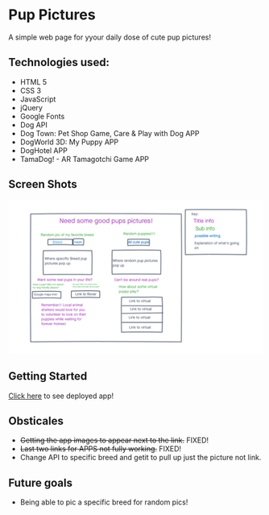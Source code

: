 # Pup Pictures

A simple web page for yyour daily dose of cute pup pictures! 

## Technologies used:
- HTML 5
- CSS 3
- JavaScript
- jQuery 
- Google Fonts
- Dog API
- Dog Town: Pet Shop Game, Care & Play with Dog APP
- DogWorld 3D: My Puppy APP
- DogHotel APP
- TamaDog! - AR Tamagotchi Game APP

## Screen Shots
![wireframe](./img/Wireframe.png)

## Getting Started
[Click here](#) to see deployed app!

## Obsticales
- ~~Getting the app images to appear next to the link.~~ FIXED!
- ~~Last two links for APPS not fully working.~~ FIXED!
- Change API to specific breed and getit to pull up just the picture not link.

## Future goals
- Being able to pic a specific breed for random pics!